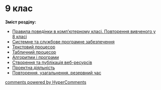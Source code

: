 <div id="hypercomments_widget" class="js-hypercomments-widget invisible"></div>

# 9 клас

<b>Зміст розділу:</b><br>

<ul class="articles" type="disc">
    <li class="chapter " data-level="1" data-path="povtorennya.html">
            <a href="povtorennya.html">
                    <b></b>
                Правила поведінки в комп’ютерному класі. Повторення вивченого у 8 класі
            </a>
    </li>
    <li class="chapter " data-level="2" data-path="programne_zabezpechennya.html">
            <a href="programne_zabezpechennya.html">
                    <b></b>
                Системне та службове програмне забезпечення
            </a>
    </li>
    <li class="chapter " data-level="3" data-path="tekst_procesor.html">
            <a href="tekst_procesor.html">
                    <b></b>
                Текстовий процесор
            </a>
    </li>
    <li class="chapter " data-level="4" data-path="tabl_procesor.html">
            <a href="tabl_procesor.html">
                    <b></b>
                Табличний процесор
            </a>
    </li>
    <li class="chapter " data-level="5" data-path="algorytmy_ta_programy.html">
            <a href="algorytmy_ta_programy.html">
                    <b></b>
                Алгоритми і програми
            </a>
    </li>
    <li class="chapter " data-level="6" data-path="veb_resursy.html">
            <a href="veb_resursy.html">
                    <b></b>
                Створення та публікація веб-ресурсів
            </a>
    </li>
    <li class="chapter " data-level="7" data-path="proektna_diyalnyst.html">
            <a href="proektna_diyalnyst.html">
                    <b></b>
                Проектна діяльність
            </a>
    </li>
    <li class="chapter " data-level="8" data-path="rezerv.html">
            <a href="rezerv.html">
                    <b></b>
                Повторення, узагальнення, резервний час
            </a>
    </li>
</ul>

<div class="js-hypercomments-container">
<a href="http://hypercomments.com" class="hc-link" title="comments widget">comments powered by HyperComments</a>
</div>